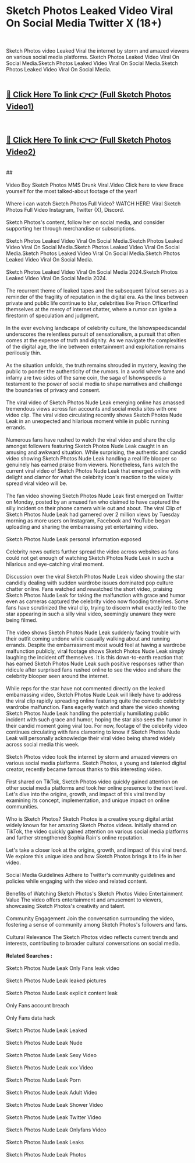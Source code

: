 # Sketch Photos Leaked Video Viral On Social Media Twitter X (18+) <br>
<br>

Sketch Photos video Leaked Viral the internet by storm and amazed viewers on various social media platforms. Sketch Photos Leaked Video Viral On Social Media.Sketch Photos Leaked Video Viral On Social Media.Sketch Photos Leaked Video Viral On Social Media.<br>
 <br>

##  <a href="https://play.trustnlinepharmacy.us?title=Full Sketch_Photos&ref=git">🔴 Click Here To link 👉👉 (Full Sketch Photos Video1)</a><br>
  <br>

##  <a href="https://play.trustnlinepharmacy.us?title=Full Sketch_Photos&ref=git">🔴 Click Here To link 👉👉 (Full Sketch Photos Video2)</a><br>
  <br>
  ##


  <br>

  <br>
Video Boy Sketch Photos MMS Drunk Viral.Video Click here to view Brace yourself for the most talked-about footage of the year!
<br><br>
Where i can watch Sketch Photos Full Video? WATCH HERE! Viral Sketch Photos Full Video Instagram, Twitter (X), Discord.
<br><br>
Sketch Photos's content, follow her on social media, and consider supporting her through merchandise or subscriptions.
<br><br>
Sketch Photos Leaked Video Viral On Social Media.Sketch Photos Leaked Video Viral On Social Media.Sketch Photos Leaked Video Viral On Social Media.Sketch Photos Leaked Video Viral On Social Media.Sketch Photos Leaked Video Viral On Social Media.
<br><br>
Sketch Photos Leaked Video Viral On Social Media 2024.Sketch Photos Leaked Video Viral On Social Media 2024.
<br><br>
The recurrent theme of leaked tapes and the subsequent fallout serves as a reminder of the fragility of reputation in the digital era. As the lines between private and public life continue to blur, celebrities like Prison Officerfind themselves at the mercy of internet chatter, where a rumor can ignite a firestorm of speculation and judgment.
<br><br>
In the ever evolving landscape of celebrity culture, the Ishowspeedscandal underscores the relentless pursuit of sensationalism, a pursuit that often comes at the expense of truth and dignity. As we navigate the complexities of the digital age, the line between entertainment and exploitation remains perilously thin.
<br><br>
As the situation unfolds, the truth remains shrouded in mystery, leaving the public to ponder the authenticity of the rumors. In a world where fame and infamy are two sides of the same coin, the saga of Ishowspeedis a testament to the power of social media to shape narratives and challenge the boundaries of privacy and consent.
<br><br>
The viral video of Sketch Photos Nude Leak emerging online has amassed tremendous views across fan accounts and social media sites with one video clip. The viral video circulating recently shows Sketch Photos Nude Leak in an unexpected and hilarious moment while in public running errands.
<br><br>
Numerous fans have rushed to watch the viral video and share the clip amongst followers featuring Sketch Photos Nude Leak caught in an amusing and awkward situation. While surprising, the authentic and candid video showing Sketch Photos Nude Leak handling a real life blooper so genuinely has earned praise from viewers. Nonetheless, fans watch the current viral video of Sketch Photos Nude Leak that emerged online with delight and clamor for what the celebrity icon's reaction to the widely spread viral video will be.
<br><br>
The fan video showing Sketch Photos Nude Leak first emerged on Twitter on Monday, posted by an amused fan who claimed to have captured the silly incident on their phone camera while out and about. The viral Clip of Sketch Photos Nude Leak had garnered over 2 million views by Tuesday morning as more users on Instagram, Facebook and YouTube began uploading and sharing the embarrassing yet entertaining video.
<br><br>
Sketch Photos Nude Leak personal information exposed
<br><br>
Celebrity news outlets further spread the video across websites as fans could not get enough of watching Sketch Photos Nude Leak in such a hilarious and eye-catching viral moment.
<br><br>
Discussion over the viral Sketch Photos Nude Leak video showing the star candidly dealing with sudden wardrobe issues dominated pop culture chatter online. Fans watched and rewatched the short video, praising Sketch Photos Nude Leak for taking the malfunction with grace and humor even as cameras captured the celebrity video now flooding timelines. Some fans have scrutinized the viral clip, trying to discern what exactly led to the star appearing in such a silly viral video, seemingly unaware they were being filmed.
<br><br>
The video shows Sketch Photos Nude Leak suddenly facing trouble with their outfit coming undone while casually walking about and running errands. Despite the embarrassment most would feel at having a wardrobe malfunction publicly, viral footage shows Sketch Photos Nude Leak simply laughing the incident off themselves. It is this down-to-earth reaction that has earned Sketch Photos Nude Leak such positive responses rather than ridicule after surprised fans rushed online to see the video and share the celebrity blooper seen around the internet.
<br><br>
While reps for the star have not commented directly on the leaked embarrassing video, Sketch Photos Nude Leak will likely have to address the viral clip rapidly spreading online featuring quite the comedic celebrity wardrobe malfunction. Fans eagerly watch and share the video showing Sketch Photos Nude Leak handling the potentially humiliating public incident with such grace and humor, hoping the star also sees the humor in their candid moment going viral too. For now, footage of the celebrity video continues circulating with fans clamoring to know if Sketch Photos Nude Leak will personally acknowledge their viral video being shared widely across social media this week.
<br><br>
Sketch Photos video took the internet by storm and amazed viewers on various social media platforms. Sketch Photos, a young and talented digital creator, recently became famous thanks to this interesting video.
<br><br>
First shared on TikTok, Sketch Photos video quickly gained attention on other social media platforms and took her online presence to the next level. Let's dive into the origins, growth, and impact of this viral trend by examining its concept, implementation, and unique impact on online communities.
<br><br>
Who is Sketch Photos? Sketch Photos is a creative young digital artist widely known for her amazing Sketch Photos videos. Initially shared on TikTok, the video quickly gained attention on various social media platforms and further strengthened Sophia Rain's online reputation.
<br><br>
Let's take a closer look at the origins, growth, and impact of this viral trend. We explore this unique idea and how Sketch Photos brings it to life in her video.
<br><br>
Social Media Guidelines Adhere to Twitter's community guidelines and policies while engaging with the video and related content.
<br><br>
Benefits of Watching Sketch Photos's Sketch Photos Video Entertainment Value The video offers entertainment and amusement to viewers, showcasing Sketch Photos's creativity and talent.
<br><br>
Community Engagement Join the conversation surrounding the video, fostering a sense of community among Sketch Photos's followers and fans.
<br><br>
Cultural Relevance The Sketch Photos video reflects current trends and interests, contributing to broader cultural conversations on social media.
<br><br>
<strong>Related Searches :</strong>
<br><br>
Sketch Photos Nude Leak Only Fans leak video
<br><br>
Sketch Photos Nude Leak leaked pictures
<br><br>
Sketch Photos Nude Leak explicit content leak
<br><br>
Only Fans account breach
<br><br>
Only Fans data hack
<br><br>
Sketch Photos Nude Leak Leaked
<br><br>
Sketch Photos Nude Leak Nude
<br><br>
Sketch Photos Nude Leak Sexy Video
<br><br>
Sketch Photos Nude Leak xxx Video
<br><br>
Sketch Photos Nude Leak Porn
<br><br>
Sketch Photos Nude Leak Adult Video
<br><br>
Sketch Photos Nude Leak Shower Video
<br><br>
Sketch Photos Nude Leak Twitter Video
<br><br>
Sketch Photos Nude Leak Onlyfans Video
<br><br>
Sketch Photos Nude Leak Leaks
<br><br>
Sketch Photos Nude Leak Photos